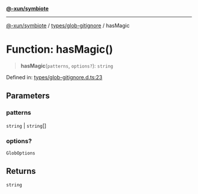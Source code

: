 [**@-xun/symbiote**](../../../README.md)

***

[@-xun/symbiote](../../../README.md) / [types/glob-gitignore](../README.md) / hasMagic

# Function: hasMagic()

> **hasMagic**(`patterns`, `options?`): `string`

Defined in: [types/glob-gitignore.d.ts:23](https://github.com/Xunnamius/symbiote/blob/5258a5e58c9282dd65c5ac4b37e65d4dd5e8274f/types/glob-gitignore.d.ts#L23)

## Parameters

### patterns

`string` | `string`[]

### options?

`GlobOptions`

## Returns

`string`

